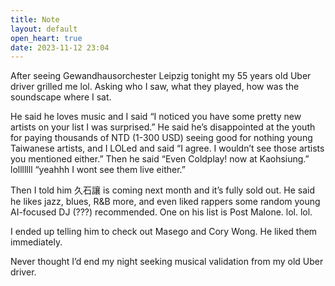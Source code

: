```yaml
---
title: Note
layout: default
open_heart: true
date: 2023-11-12 23:04
---
```


After seeing Gewandhausorchester Leipzig tonight my 55 years old Uber driver grilled me lol. Asking who I saw, what they played, how was the soundscape where I sat.

He said he loves music and I said “I noticed you have some pretty new artists on your list I was surprised.” He said he’s disappointed at the youth for paying thousands of NTD (1-300 USD) seeing good for nothing young Taiwanese artists, and I LOLed and said “I agree. I wouldn’t see those artists you mentioned either.” Then he said “Even Coldplay! now at Kaohsiung.” lolllllll “yeahhh I wont see them live either.”

Then I told him 久石讓 is coming next month and it’s fully sold out. He said he likes jazz, blues, R&B more, and even liked rappers some random young AI-focused DJ (???) recommended. One on his list is Post Malone. lol. lol.

I ended up telling him to check out Masego and Cory Wong. He liked them immediately.

Never thought I’d end my night seeking musical validation from my old Uber driver.

